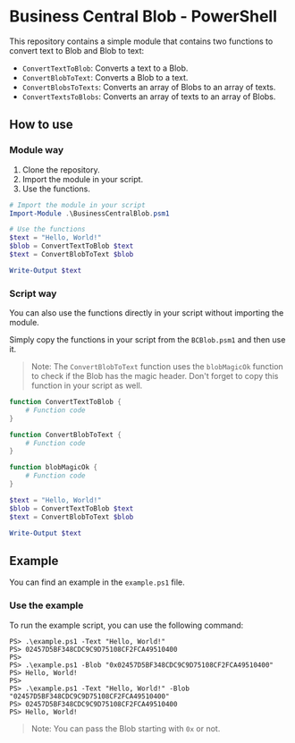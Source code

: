 # Business Central Blob - PowerShell

This repository contains a simple module that contains two functions to convert text to Blob and Blob to text:

- `ConvertTextToBlob`: Converts a text to a Blob.
- `ConvertBlobToText`: Converts a Blob to a text.
- `ConvertBlobsToTexts`: Converts an array of Blobs to an array of texts.
- `ConvertTextsToBlobs`: Converts an array of texts to an array of Blobs.

## How to use

### Module way

1. Clone the repository.
2. Import the module in your script.
3. Use the functions.

```powershell
# Import the module in your script
Import-Module .\BusinessCentralBlob.psm1

# Use the functions
$text = "Hello, World!"
$blob = ConvertTextToBlob $text
$text = ConvertBlobToText $blob

Write-Output $text
```

### Script way

You can also use the functions directly in your script without importing the module.

Simply copy the functions in your script from the `BCBlob.psm1` and then use it.

> Note: The `ConvertBlobToText` function uses the `blobMagicOk` function to check if the Blob has the magic header. Don't forget to copy this function in your script as well.

```powershell
function ConvertTextToBlob {
	# Function code
}

function ConvertBlobToText {
	# Function code
}

function blobMagicOk {
	# Function code
}

$text = "Hello, World!"
$blob = ConvertTextToBlob $text
$text = ConvertBlobToText $blob

Write-Output $text
```

## Example

You can find an example in the `example.ps1` file.

### Use the example

To run the example script, you can use the following command:

```
PS> .\example.ps1 -Text "Hello, World!"
PS> 02457D5BF348CDC9C9D75108CF2FCA49510400
PS>
PS> .\example.ps1 -Blob "0x02457D5BF348CDC9C9D75108CF2FCA49510400"
PS> Hello, World!
PS>
PS> .\example.ps1 -Text "Hello, World!" -Blob "02457D5BF348CDC9C9D75108CF2FCA49510400"
PS> 02457D5BF348CDC9C9D75108CF2FCA49510400
PS> Hello, World!
```

> Note: You can pass the Blob starting with `0x` or not.
